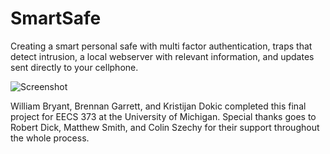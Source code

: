 # SmartSafe
Creating a smart personal safe with multi factor authentication, traps that detect intrusion, a local webserver with relevant information, and updates sent directly to your cellphone.

![Screenshot](/media/Demo_Day_Poster.jpg?raw=true "Demo Day Poster")

William Bryant, Brennan Garrett, and Kristijan Dokic completed this final project for EECS 373 at the University of Michigan. Special thanks goes to Robert Dick, Matthew Smith, and Colin Szechy for their support throughout the whole process.
